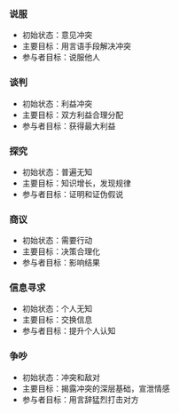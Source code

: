 ### 说服
- 初始状态：意见冲突
- 主要目标：用言语手段解决冲突
- 参与者目标：说服他人
### 谈判
- 初始状态：利益冲突
- 主要目标：双方利益合理分配
- 参与者目标：获得最大利益
### 探究
- 初始状态：普遍无知
- 主要目标：知识增长，发现规律
- 参与者目标：证明和证伪假说
### 商议
- 初始状态：需要行动
- 主要目标：决策合理化
- 参与者目标：影响结果
### 信息寻求
- 初始状态：个人无知
- 主要目标：交换信息
- 参与者目标：提升个人认知
### 争吵
- 初始状态：冲突和敌对
- 主要目标：揭露冲突的深层基础，宣泄情感
- 参与者目标：用言辞猛烈打击对方